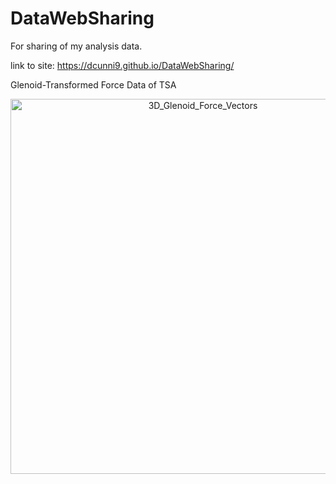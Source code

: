 # DataWebSharing
For sharing of my analysis data.

link to site: https://dcunni9.github.io/DataWebSharing/

Glenoid-Transformed Force Data of TSA

<div>
    <a href="https://plotly.com/~dcunni9/3/?share_key=VTuV81UUPKX6HWvuh3KJg8" target="_blank" title="3D_Glenoid_Force_Vectors" style="display: block; text-align: center;"><img src="https://plotly.com/~dcunni9/3.png?share_key=VTuV81UUPKX6HWvuh3KJg8" alt="3D_Glenoid_Force_Vectors" style="max-width: 100%;width: 600px;"  width="600" onerror="this.onerror=null;this.src='https://plotly.com/404.png';" /></a>
    <script data-plotly="dcunni9:3" sharekey-plotly="VTuV81UUPKX6HWvuh3KJg8" src="https://plotly.com/embed.js" async></script>
</div>
